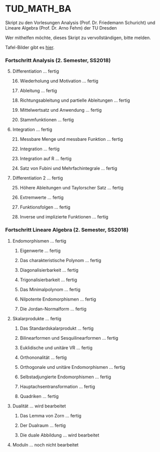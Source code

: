 # TUD_MATH_BA
Skript zu den Vorlesungen Analysis (Prof. Dr. Friedemann Schuricht) und Lineare Algebra (Prof. Dr. Arno Fehm) der TU Dresden

Wer mithelfen möchte, dieses Skript zu vervollständigen, bitte melden.

Tafel-Bilder gibt es [hier](http://protagon.space/Anag.zip).

### Fortschritt Analysis (2. Semester, SS2018)
5. Differentiation ... fertig
  
    16. Wiederholung und Motivation ... fertig
    
    17. Ableitung ... fertig
    
    18. Richtungsableitung und partielle Ableitungen ... fertig
    
    19. Mittelwertsatz und Anwendung ... fertig
    
    20. Stammfunktionen ... fertig
    
6. Integration ... fertig

    21. Messbare Menge und messbare Funktion ... fertig
    
    22. Integration ... fertig
    
    23. Integration auf R ... fertig
    
    24. Satz von Fubini und Mehrfachintegrale ... fertig
    
7. Differentiation 2 ... fertig

    25. Höhere Ableitungen und Taylorscher Satz ... fertig
    
    26. Extremwerte ... fertig
    
    27. Funktionsfolgen ... fertig
    
    28. Inverse und implizierte Funktionen ... fertig

### Fortschritt Lineare Algebra (2. Semester, SS2018)

1. Endomorphismen ... fertig

    1. Eigenwerte ... fertig
    
    2. Das charakteristische Polynom ... fertig
    
    3. Diagonalisierbarkeit ... fertig
    
    4. Trigonalisierbarkeit ... fertig

    5. Das Minimalpolynom ... fertig
    
    6. Nilpotente Endomorphismen ... fertig
    
    7. Die Jordan-Normalform ... fertig

2. Skalarprodukte ... fertig

    1. Das Standardskalarprodukt ... fertig
    
    2. Bilinearformen und Sesquilinearformen ... fertig
    
    3. Euklidische und unitäre VR ... fertig
    
    4. Orthononalität ... fertig
    
    5. Orthogonale und unitäre Endomorphismen ... fertig
    
    6. Selbstadjungierte Endomorphismen ... fertig
    
    7. Hauptachsentransformation ... fertig
    
    8. Quadriken ... fertig

3. Dualität ... wird bearbeitet

    1. Das Lemma von Zorn ... fertig

    2. Der Dualraum ... fertig

    3. Die duale Abbildung ... wird bearbeitet

4. Moduln ... noch nicht bearbeitet
